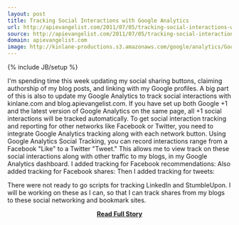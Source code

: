```yaml
---
layout: post
title: Tracking Social Interactions with Google Analytics
url: http://apievangelist.com/2011/07/05/tracking-social-interactions-with-google-analytics/
source: http://apievangelist.com/2011/07/05/tracking-social-interactions-with-google-analytics/
domain: apievangelist.com
image: http://kinlane-productions.s3.amazonaws.com/google/analytics/Google-Analytics-Social-Engagment.jpg
---
```

{% include JB/setup %}<p>I'm spending time this week updating my social sharing buttons, claiming authorship of my blog posts, and linking with my Google profiles.
A big part of this is also to update my Google Analytics to track social interactions with kinlane.com and blog.apievangelist.com.
If you have set up both Google +1 and the latest version of Google Analytics on the same page, all +1 social interactions will be tracked automatically.
To get social interaction tracking and reporting for other networks like Facebook or Twitter, you need to integrate Google Analytics tracking along with each network button.
Using Google Analytics Social Tracking, you can record interactions range from a Facebook "Like" to a Twitter "Tweet." This allows me to view track on these social interactions along with other traffic to my blogs, in my Google Analytics dashboard.
I added tracking for Facebook recommendations:
Also added tracking for Facebook shares:
Then I added tracking for tweets:

There were not ready to go scripts for tracking LinkedIn and StumbleUpon. I will be working on these as I can, so that I can track shares from my blogs to these social networking and bookmark sites.
</p>
<center><p><a href="http://apievangelist.com/2011/07/05/tracking-social-interactions-with-google-analytics/" style='padding:25px; font-sze:18px; font-weight: bold;'>Read Full Story</a></p></center>
